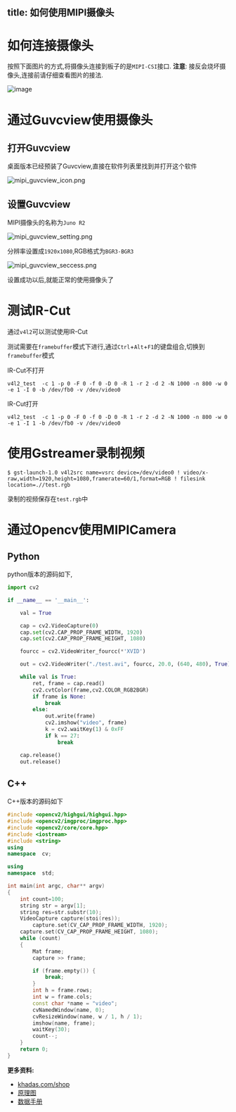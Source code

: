 title: 如何使用MIPI摄像头
---

# 如何连接摄像头

按照下面图片的方式,将摄像头连接到板子的是`MIPI-CSI`接口.
**注意**: 接反会烧坏摄像头,连接前请仔细查看图片的接法.

![image](/images/vim3/docs_vim3_camera_OS08A10.jpg)

# 通过Guvcview使用摄像头

## 打开Guvcview

桌面版本已经预装了Guvcview,直接在软件列表里找到并打开这个软件

![mipi_guvcview_icon.png](/images/vim3/mipi_guvcview_icon.png)

## 设置Guvcview

MIPI摄像头的名称为`Juno R2`

![mipi_guvcview_setting.png](/images/vim3/mipi_guvcview_setting.png)

分辨率设置成`1920x1080`,RGB格式为`BGR3-BGR3`

![mipi_guvcview_seccess.png](/images/vim3/mipi_guvcview_seccess.png)

设置成功以后,就能正常的使用摄像头了

# 测试IR-Cut 

通过`v4l2`可以测试使用IR-Cut

测试需要在`framebuffer`模式下进行,通过`Ctrl`+`Alt`+`F1`的键盘组合,切换到`framebuffer`模式

IR-Cut不打开

```shell
v4l2_test  -c 1 -p 0 -F 0 -f 0 -D 0 -R 1 -r 2 -d 2 -N 1000 -n 800 -w 0 -e 1 -I 0 -b /dev/fb0 -v /dev/video0
```

IR-Cut打开

```shell
v4l2_test  -c 1 -p 0 -F 0 -f 0 -D 0 -R 1 -r 2 -d 2 -N 1000 -n 800 -w 0 -e 1 -I 1 -b /dev/fb0 -v /dev/video0
```

# 使用Gstreamer录制视频
```
$ gst-launch-1.0 v4l2src name=vsrc device=/dev/video0 ! video/x-raw,width=1920,height=1080,framerate=60/1,format=RGB ! filesink location=.//test.rgb
```
录制的视频保存在`test.rgb`中


# 通过Opencv使用MIPICamera

## Python

python版本的源码如下,

```python
import cv2

if __name__ == '__main__':

    val = True

    cap = cv2.VideoCapture(0)
    cap.set(cv2.CAP_PROP_FRAME_WIDTH, 1920)
    cap.set(cv2.CAP_PROP_FRAME_HEIGHT, 1080)

    fourcc = cv2.VideoWriter_fourcc(*'XVID')

    out = cv2.VideoWriter("./test.avi", fourcc, 20.0, (640, 480), True)

    while val is True:
        ret, frame = cap.read()
        cv2.cvtColor(frame,cv2.COLOR_RGB2BGR)
        if frame is None:
            break
        else:
            out.write(frame)
            cv2.imshow("video", frame)
            k = cv2.waitKey(1) & 0xFF
            if k == 27:
                break

    cap.release()
    out.release()
```

## C++

C++版本的源码如下

```c++
#include <opencv2/highgui/highgui.hpp>
#include <opencv2/imgproc/imgproc.hpp>
#include <opencv2/core/core.hpp>
#include <iostream>
#include <string>
using
namespace  cv;

using
namespace  std;

int main(int argc, char** argv)
{
	int count=100;
	string str = argv[1];
	string res=str.substr(10);
	VideoCapture capture(stoi(res));
        capture.set(CV_CAP_PROP_FRAME_WIDTH, 1920);
	capture.set(CV_CAP_PROP_FRAME_HEIGHT, 1080);
	while (count)
	{
		Mat frame;
		capture >> frame;

		if (frame.empty()) {
			break;
		}
		int h = frame.rows;
		int w = frame.cols;
		const char *name = "video";
		cvNamedWindow(name, 0);
		cvResizeWindow(name, w / 1, h / 1);
		imshow(name, frame);
		waitKey(30);
		count--;
	}
	return 0;
}

```

**更多资料:**
- [khadas.com/shop](https://www.khadas.com/product-page/os08a10-8mp-camera)
- [原理图](https://dl.khadas.com/Hardware/Accessories/OS08A10/OS08A10_V11_Specification.pdf)
- [数据手册](https://dl.khadas.com/Hardware/Accessories/OS08A10/OS08A10-H92A_Specification_Version-2-11_SE.pdf)
